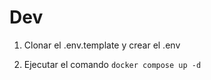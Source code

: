 
# Dev

1. Clonar el .env.template y crear el .env

2. Ejecutar el comando ```docker compose up -d```

<!-- 1 Añado carpeta dist/ a .gitignore -->

<!-- 2 Railway - New - PostgresQl - click en "Connect" 
Apartado Available Variables - DATABASE_URL (Clic en el ojo y click en copiar la cadena de conexión)-->

<!-- 3 Pego la nueva cadena de conexión en el archivo .env
POSTGRES_URL=postgresql://postgres:73mdMWyGDJ0nVtvVU0sX@containers-us-west-107.railway.app:6921/railway -->

<!-- 4 Terminal: npx prisma migrate deploy
Terminal: npm run dev  (Ya estoy en la nueva db y la veo el Railway) -->

<!-- 5 Voy a PM y hago un post POST -->

<!-- 6 Voy a Railway proyecto Progres - OK Ya lo tengo -->

<!-- 7 Vuelvo a poner en .env  POSTGRES_URL=postgresql://postgres:123456@localhost:5432/TODO -->

<!-- 8 En package.json "build": "rimraf ./dist && tsc && npx prisma migrate deploy", 
Así cuando hagamos el build de producción se harán las migraciones-->

<!-- 9 Creo el commit y hago el push -->

<!-- 9B Arreglo lo de las vriables de entorno. Dejo solo POSTGRES_URL y PUBLIC_PATH" -->

<!-- 10 Voy a la url que me dan y añado /api/actiones - OK -->

<!-- 11 En PM sustituyo localhost:300 por la url de railway. Hago nuevos POST para rellenar la nueva db de Railway-->